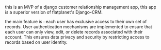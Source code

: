 this is an MVP of a django customer relationship management app, this app is a superior version of flatplanet's Django-CRM.

the main feature is : each user has exclusive access to their own set of records. User authentication mechanisms are implemented to ensure that each user can only view, edit, or delete records associated with their account. This ensures data privacy and security by restricting access to records based on user identity.
